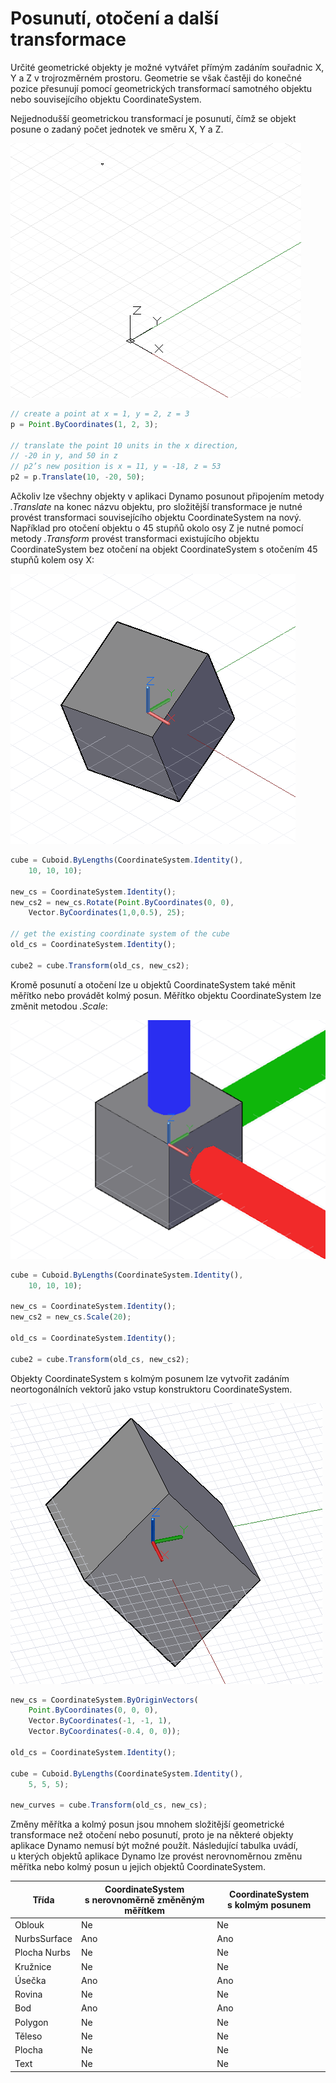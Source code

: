 # Posunutí, otočení a další transformace

Určité geometrické objekty je možné vytvářet přímým zadáním souřadnic X, Y a Z v trojrozměrném prostoru. Geometrie se však častěji do konečné pozice přesunují pomocí geometrických transformací samotného objektu nebo souvisejícího objektu CoordinateSystem.

Nejjednodušší geometrickou transformací je posunutí, čímž se objekt posune o zadaný počet jednotek ve směru X, Y a Z.

![](images/12-5/Transformations_01.png)

```js
// create a point at x = 1, y = 2, z = 3
p = Point.ByCoordinates(1, 2, 3);

// translate the point 10 units in the x direction,
// -20 in y, and 50 in z
// p2’s new position is x = 11, y = -18, z = 53
p2 = p.Translate(10, -20, 50);
```

Ačkoliv lze všechny objekty v aplikaci Dynamo posunout připojením metody *.Translate* na konec názvu objektu, pro složitější transformace je nutné provést transformaci souvisejícího objektu CoordinateSystem na nový. Například pro otočení objektu o 45 stupňů okolo osy Z je nutné pomocí metody *.Transform* provést transformaci existujícího objektu CoordinateSystem bez otočení na objekt CoordinateSystem s otočením 45 stupňů kolem osy X:

![](images/12-5/Transformations_02.png)

```js
cube = Cuboid.ByLengths(CoordinateSystem.Identity(),
    10, 10, 10);

new_cs = CoordinateSystem.Identity();
new_cs2 = new_cs.Rotate(Point.ByCoordinates(0, 0),
    Vector.ByCoordinates(1,0,0.5), 25);

// get the existing coordinate system of the cube
old_cs = CoordinateSystem.Identity();

cube2 = cube.Transform(old_cs, new_cs2);
```

Kromě posunutí a otočení lze u objektů CoordinateSystem také měnit měřítko nebo provádět kolmý posun. Měřítko objektu CoordinateSystem lze změnit metodou *.Scale*:

![](images/12-5/Transformations_03.png)

```js
cube = Cuboid.ByLengths(CoordinateSystem.Identity(),
    10, 10, 10);

new_cs = CoordinateSystem.Identity();
new_cs2 = new_cs.Scale(20);

old_cs = CoordinateSystem.Identity();

cube2 = cube.Transform(old_cs, new_cs2);
```

Objekty CoordinateSystem s kolmým posunem lze vytvořit zadáním neortogonálních vektorů jako vstup konstruktoru CoordinateSystem.

![](images/12-5/Transformations_04.png)

```js
new_cs = CoordinateSystem.ByOriginVectors(
    Point.ByCoordinates(0, 0, 0),
	Vector.ByCoordinates(-1, -1, 1),
	Vector.ByCoordinates(-0.4, 0, 0));

old_cs = CoordinateSystem.Identity();

cube = Cuboid.ByLengths(CoordinateSystem.Identity(), 
    5, 5, 5);

new_curves = cube.Transform(old_cs, new_cs);
```

Změny měřítka a kolmý posun jsou mnohem složitější geometrické transformace než otočení nebo posunutí, proto je na některé objekty aplikace Dynamo nemusí být možné použít. Následující tabulka uvádí, u kterých objektů aplikace Dynamo lze provést nerovnoměrnou změnu měřítka nebo kolmý posun u jejich objektů CoordinateSystem.

|Třída|CoordinateSystem s nerovnoměrně změněným měřítkem|CoordinateSystem s kolmým posunem|
| -- | -- | -- |
|Oblouk|Ne|Ne|
|NurbsSurface|Ano|Ano|
|Plocha Nurbs|Ne|Ne|
|Kružnice|Ne|Ne|
|Úsečka|Ano|Ano|
|Rovina|Ne|Ne|
|Bod|Ano|Ano|
|Polygon|Ne|Ne|
|Těleso|Ne|Ne|
|Plocha|Ne|Ne|
|Text|Ne|Ne|

